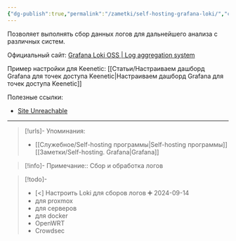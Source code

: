 ```yaml
---
{"dg-publish":true,"permalink":"/zametki/self-hosting-grafana-loki/","created":"2024-09-14 02:48","updated":"2024-09-25T00:18:18+03:00"}
---
```


Позволяет выполнять сбор данных логов для дальнейшего анализа с различных систем.

Официальный сайт: [Grafana Loki OSS | Log aggregation system](https://grafana.com/oss/loki/)

Пример настройки для Keenetic: [[Статьи/Настраиваем дашборд Grafana для точек доступа Keenetic\|Настраиваем дашборд Grafana для точек доступа Keenetic]]

Полезные ссылки:
- [Site Unreachable](https://blog.lrvt.de/log-visualization-with-grafana-loki-promtail/)

---
> [!urls]- Упоминания:
> - [[Служебное/Self-hosting программы\|Self-hosting программы]]
> [[Заметки/Self-hosting. Grafana\|Grafana]]

> [!info]-
> Примечание:: Сбор и обработка логов

> [!todo]-
> - [<] Настроить Loki для сборов логов ➕ 2024-09-14
> - для proxmox 
> - для серверов 
> - для docker 
> - OpenWRT 
> - Crowdsec 